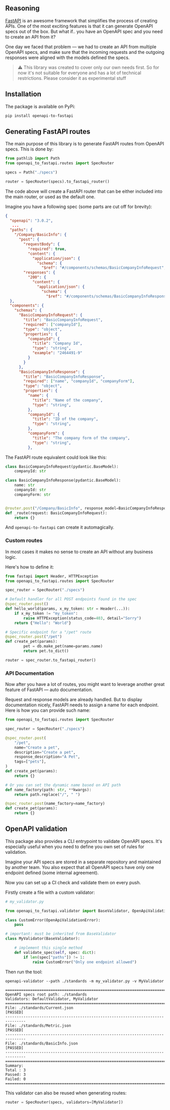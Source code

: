## Reasoning

[FastAPI](https://github.com/tiangolo/fastapi) is an awesome framework that simplifies the process of creating APIs.
One of the most exciting features is that it can generate OpenAPI specs out of the box.
But what if.. you have an OpenAPI spec and you need to create an API from it?

One day we faced that problem — we had to create an API from multiple OpenAPI specs,
and make sure that the incoming requests and the outgoing responses were aligned
with the models defined the specs.

> ⚠️ This library was created to cover only our own needs first.
> So for now it's not suitable for everyone and has a lot of technical restrictions.
> Please consider it as experimental stuff

## Installation

The package is available on PyPi:

```bash
pip install openapi-to-fastapi
```

## Generating FastAPI routes

The main purpose of this library is to generate FastAPI routes from OpenAPI specs.
This is done by:

```python
from pathlib import Path
from openapi_to_fastapi.routes import SpecRouter

specs = Path("./specs")

router = SpecRouter(specs).to_fastapi_router()
```

The code above will create a FastAPI router that can be either included into the main router,
or used as the default one.

Imagine you have a following spec (some parts are cut off for brevity):

```json
{
  "openapi": "3.0.2",
   ...
  "paths": {
    "/Company/BasicInfo": {
      "post": {
        "requestBody": {
          "required": true,
          "content": {
            "application/json": {
              "schema": {
                "$ref": "#/components/schemas/BasicCompanyInfoRequest",
        "responses": {
          "200": {
            "content": {
              "application/json": {
                "schema": {
                  "$ref": "#/components/schemas/BasicCompanyInfoResponse",
  },
  "components": {
    "schemas": {
      "BasicCompanyInfoRequest": {
        "title": "BasicCompanyInfoRequest",
        "required": ["companyId"],
        "type": "object",
        "properties": {
          "companyId": {
            "title": "Company Id",
            "type": "string",
            "example": "2464491-9"
          }
        }
      },
      "BasicCompanyInfoResponse": {
        "title": "BasicCompanyInfoResponse",
        "required": ["name", "companyId", "companyForm"],
        "type": "object",
        "properties": {
          "name": {
            "title": "Name of the company",
            "type": "string",
          },
          "companyId": {
            "title": "ID of the company",
            "type": "string",
          },
          "companyForm": {
            "title": "The company form of the company",
            "type": "string",
          },
```

The FastAPI route equivalent could look like this:

```python
class BasicCompanyInfoRequest(pydantic.BaseModel):
    companyId: str

class BasicCompanyInfoResponse(pydantic.BaseModel):
    name: str
    companyId: str
    companyForm: str


@router.post("/Company/BasicInfo", response_model=BasicCompanyInfoResponse)
def _route(request: BasicCompanyInfoRequest):
    return {}

```

And `openapi-to-fastapi` can create it automagically.

### Custom routes

In most cases it makes no sense to create an API without any business logic.

Here's how to define it:

```python
from fastapi import Header, HTTPException
from openapi_to_fastapi.routes import SpecRouter

spec_router = SpecRouter("./specs")

# Default handler for all POST endpoints found in the spec
@spec_router.post()
def hello_world(params, x_my_token: str = Header(...)):
    if x_my_token != "my_token":
        raise HTTPException(status_code=403, detail="Sorry")
    return {"Hello": "World"}

# Specific endpoint for a "/pet" route
@spec_router.post("/pet")
def create_pet(params):
        pet = db.make_pet(name=params.name)
        return pet.to_dict()

router = spec_router.to_fastapi_router()
```

### API Documentation

Now after you have a lot of routes, you might want to leverage another great feature of
FastAPI — auto documentation.

Request and response models are already handled. But to display documentation nicely, FastAPI
needs to assign a name for each endpoint. Here is how you can provide such name:

```python
from openapi_to_fastapi.routes import SpecRouter

spec_router = SpecRouter("./specs")

@spec_router.post(
    "/pet",
    name="Create a pet",
    description="Create a pet",
    response_description="A Pet",
    tags=["pets"],
)
def create_pet(params):
    return {}

# Or you can set the dynamic name based on API path
def name_factory(path: str, **kwargs):
    return path.replace("/", " ")

@spec_router.post(name_factory=name_factory)
def create_pet(params):
    return {}

```

## OpenAPI validation

This package also provides a CLI entrypoint to validate OpenAPI specs. It's especially useful when you need to define
you own set of rules for validation.

Imagine your API specs are stored in a separate repository and maintained by another team.
You also expect that all OpenAPI specs have only one endpoint defined (some internal agreement).

Now you can set up a CI check and validate them on every push.

Firstly create a file with a custom validator:

```python
# my_validator.py

from openapi_to_fastapi.validator import BaseValidator, OpenApiValidationError

class CustomError(OpenApiValidationError):
    pass

# important: must be inherited from BaseValidator
class MyValidator(BaseValidator):

    # implement this single method
    def validate_spec(self, spec: dict):
        if len(spec["paths"]) != 1:
            raise CustomError("Only one endpoint allowed")
```

Then run the tool:

```
openapi-validator --path ./standards -m my_validator.py -v MyValidator

===============================================================================
OpenAPI specs root path: ./standards
Validators: DefaultValidator, MyValidator
===============================================================================
File: ./standards/Current.json
[PASSED]
-------------------------------------------------------------------------------
File: ./standards/Metric.json
[PASSED]
-------------------------------------------------------------------------------
File: ./standards/BasicInfo.json
[PASSED]
-------------------------------------------------------------------------------
===============================================================================
Summary:
Total : 3
Passed: 3
Failed: 0
===============================================================================
```

This validator can also be reused when generating routes:

```python
router = SpecRouter(specs, validators=[MyValidator])
```
